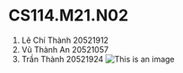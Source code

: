 

# CS114.M21.N02
1. Lê Chí Thành 20521912
2. Vũ Thành An 20521057
3. Trần Thành 20521924
![This is an image](https://myoctocat.com/assets/images/base-octocat.svg)

